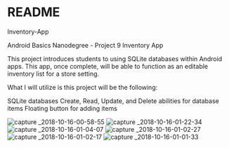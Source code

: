 # README


Inventory-App

Android Basics Nanodegree - Project 9 Inventory App

This project introduces students to using SQLite databases within Android apps. This app, once complete, will be able to function as an editable inventory list for a store setting.

What I will utilize is this project will be the following:

SQLite databases Create, Read, Update, and Delete abilities for database items Floating button for adding items


![capture _2018-10-16-00-58-55](https://user-images.githubusercontent.com/5590635/46995262-fa495c00-d0e5-11e8-90c5-fdec9f206d65.png)
![capture _2018-10-16-01-22-34](https://user-images.githubusercontent.com/5590635/46995293-1816c100-d0e6-11e8-93c0-1d812debd23f.png)
![capture _2018-10-16-01-04-07](https://user-images.githubusercontent.com/5590635/46995294-1816c100-d0e6-11e8-8088-dc6e7487ce19.png)
![capture _2018-10-16-01-02-27](https://user-images.githubusercontent.com/5590635/46995296-1816c100-d0e6-11e8-84fc-3dcb26390959.png)
![capture _2018-10-16-01-02-17](https://user-images.githubusercontent.com/5590635/46995297-18af5780-d0e6-11e8-800a-4126dcf5c9e9.png)
![capture _2018-10-16-01-01-33](https://user-images.githubusercontent.com/5590635/46995298-18af5780-d0e6-11e8-9c2f-659d96beb75d.png)

